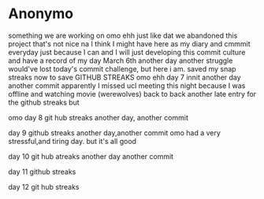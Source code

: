# Anonymo
something we are working on
omo ehh 
just like dat
we abandoned this project 
that's not nice na
I think I might have here as my diary
and cmmmit everyday
just because 
I can
and I will
just developing 
this commit
culture and have a record of my day
March 6th
another day
another struggle
would've lost today's commit challenge,
but here i am.
saved my snap streaks
now to save GITHUB STREAKS
omo ehh
day 7 innit
another day 
another commit
apparently  I missed ucl meeting  this night 
because  I was offline and watching movie (werewolves)
back to back
another late entry 
for the github streaks 
but 

omo
day 8
git hub streaks
another day, another commit

day 9
github streaks
another day,another commit
omo
had a very stressful,and tiring day.
but it's all good

day 10
git hub atreaks
another day another commit

day 11
github streaks 

day 12
git hub streaks